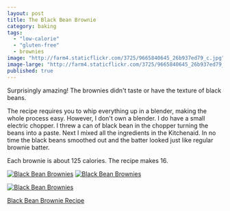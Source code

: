 ```yaml
---
layout: post
title: The Black Bean Brownie
category: baking
tags: 
  - "low-calorie"
  - "gluten-free"
  - brownies
image: "http://farm4.staticflickr.com/3725/9665840645_26b937ed79_c.jpg"
image-large: "http://farm4.staticflickr.com/3725/9665840645_26b937ed79_c.jpg"
published: true
---
```


Surprisingly amazing! The brownies didn't taste or have the texture of black beans.

The recipe requires you to whip everything up in a blender, making the whole process easy. However, I don't own a blender. I do have a small electric chopper. I threw a can of black bean in the chopper turning the beans into a paste. Next I mixed all the ingredients in the Kitchenaid. In no time the black beans smoothed out and the batter looked just like regular brownie batter.

Each brownie is about 125 calories. The recipe makes 16.

<a href="http://www.flickr.com/photos/91218249@N05/9665840645/" title="Black Bean Brownies by katydecorah, on Flickr"><img src="http://farm4.staticflickr.com/3725/9665840645_26b937ed79_c.jpg" class="img-half" alt="Black Bean Brownies"></a>
<a href="http://www.flickr.com/photos/91218249@N05/9669075276/" title="Black Bean Brownies by katydecorah, on Flickr"><img src="http://farm8.staticflickr.com/7369/9669075276_84cdd89576_c.jpg" class="img-half" alt="Black Bean Brownies"></a>


<a href="http://www.flickr.com/photos/91218249@N05/9665841991/" title="Black Bean Brownies by katydecorah, on Flickr"><img src="http://farm6.staticflickr.com/5347/9665841991_a97456ee19_c.jpg" alt="Black Bean Brownies"></a>


[Black Bean Brownie Recipe](http://mmmisformommy.com/2011/05/legendary-black-bean-brownie.html)